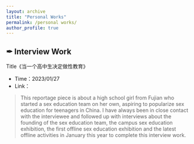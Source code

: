 ```yaml
---
layout: archive
title: "Personal Works"
permalink: /personal works/
author_profile: true
---
```


## ✒ Interview Work
Title《当一个高中生决定做性教育》
- Time：2023/01/27
- Link：
> This reportage piece is about a high school girl from Fujian who started a sex education team on her own, aspiring to popularize sex education for teenagers in China. I have always been in close contact with the interviewee and followed up with interviews about the founding of the sex education team, the campus sex education exhibition, the first offline sex education exhibition and the latest offline activities in January this year to complete this interview work.


